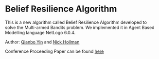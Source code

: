 # Belief Resilience Algorithm

This is a new algorithm called Belief Resilience Algorithm developed to solve the Multi-armed Bandits problem. We implemented it in Agent Based Modelling language NetLogo 6.0.4.

Author: [Qianbo Yin](https://github.com/ygrayson) and [Nick Hollman](https://github.com/NickHollman)

Conference Proceeding Paper can be found [here](https://iccm-conference.neocities.org/2019/proceedings/papers/ICCM2019_paper_39.pdf)